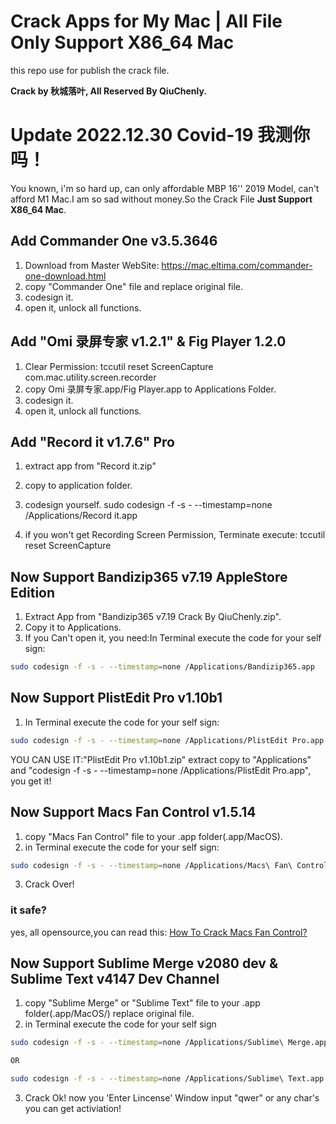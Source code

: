 # Crack Apps for My Mac | **All File Only Support X86_64 Mac**

this repo use for publish the crack file.

**Crack by 秋城落叶, All Reserved By QiuChenly.**

# Update 2022.12.30 Covid-19 我测你吗！

You known, i'm so hard up, can only affordable MBP 16'' 2019 Model, can't afford M1 Mac.I am so sad without money.So the Crack File **Just Support X86_64 Mac**.

## Add Commander One v3.5.3646

1. Download from Master WebSite: https://mac.eltima.com/commander-one-download.html
2. copy "Commander One" file and replace original file.
3. codesign it.
4. open it, unlock all functions.

## Add "Omi 录屏专家 v1.2.1" & Fig Player 1.2.0

1. Clear Permission: tccutil reset ScreenCapture com.mac.utility.screen.recorder
2. copy Omi 录屏专家.app/Fig Player.app to Applications Folder.
3. codesign it.
4. open it, unlock all functions.

## Add "Record it v1.7.6" Pro

1. extract app from "Record it.zip"
2. copy to application folder.
3. codesign yourself.
   sudo codesign -f -s - --timestamp=none /Applications/Record it.app

4. if you won't get Recording Screen Permission, Terminate execute:
   tccutil reset ScreenCapture

## Now Support Bandizip365 v7.19 AppleStore Edition

1. Extract App from "Bandizip365 v7.19 Crack By QiuChenly.zip".
2. Copy it to Applications.
3. If you Can't open it, you need:In Terminal execute the code for your self sign:

```bash
sudo codesign -f -s - --timestamp=none /Applications/Bandizip365.app
```

## Now Support PlistEdit Pro v1.10b1

1. In Terminal execute the code for your self sign:

```bash
sudo codesign -f -s - --timestamp=none /Applications/PlistEdit Pro.app
```

YOU CAN USE IT:"PlistEdit Pro v1.10b1.zip" extract copy to "Applications" and "codesign -f -s - --timestamp=none /Applications/PlistEdit Pro.app", you get it!

## Now Support Macs Fan Control v1.5.14

1. copy "Macs Fan Control" file to your .app folder(.app/MacOS).
2. in Terminal execute the code for your self sign:

```bash
sudo codesign -f -s - --timestamp=none /Applications/Macs\ Fan\ Control.app/Contents/MacOS/Macs\ Fan\ Control
```

3. Crack Over!

### it safe?

yes, all opensource,you can read this:
[How To Crack Macs Fan Control?](./howtocrack.md)

## Now Support Sublime Merge v2080 dev & Sublime Text v4147 Dev Channel

1. copy "Sublime Merge" or "Sublime Text" file to your .app folder(.app/MacOS/) replace original file.
2. in Terminal execute the code for your self sign

```bash
sudo codesign -f -s - --timestamp=none /Applications/Sublime\ Merge.app

OR

sudo codesign -f -s - --timestamp=none /Applications/Sublime\ Text.app
```

3. Crack Ok! now you 'Enter Lincense' Window input "qwer" or any char's you can get activiation!
